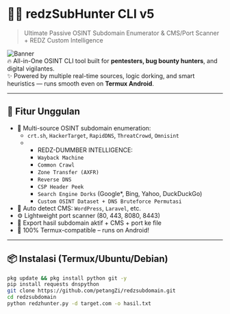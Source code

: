 # 🕵️‍♂️ redzSubHunter CLI v5
> Ultimate Passive OSINT Subdomain Enumerator & CMS/Port Scanner + REDZ Custom Intelligence

![Banner](https://img.shields.io/badge/REDZ-HUNTER-red?style=for-the-badge&logo=hackaday)  
🔥 All-in-One OSINT CLI tool built for **pentesters, bug bounty hunters**, and digital vigilantes.  
✨ Powered by multiple real-time sources, logic dorking, and smart heuristics — runs smooth even on **Termux Android**.

---

## 🚀 Fitur Unggulan

- 🔎 Multi-source OSINT subdomain enumeration:
  - `crt.sh`, `HackerTarget`, `RapidDNS`, `ThreatCrowd`, `Omnisint`
  - + REDZ-DUMMBER INTELLIGENCE:
    - `Wayback Machine`
    - `Common Crawl`
    - `Zone Transfer (AXFR)`
    - `Reverse DNS`
    - `CSP Header Peek`
    - `Search Engine Dorks` (Google*, Bing, Yahoo, DuckDuckGo)
    - `Custom OSINT Dataset + DNS Bruteforce Permutasi`
- 🧠 Auto detect CMS: `WordPress`, `Laravel`, etc.
- ⚙️ Lightweight port scanner (80, 443, 8080, 8443)
- 📄 Export hasil subdomain aktif + CMS + port ke file
- 📱 100% Termux-compatible – runs on Android!

---

## 📦 Instalasi (Termux/Ubuntu/Debian)

```bash
pkg update && pkg install python git -y
pip install requests dnspython
git clone https://github.com/petangZi/redzsubdomain.git
cd redzsubdomain
python redzhunter.py -d target.com -o hasil.txt

